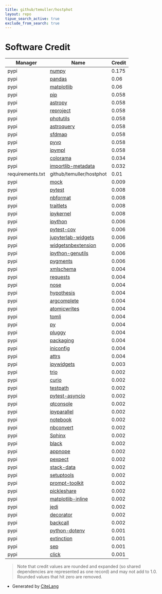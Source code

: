 ```yaml
---
title: github/temuller/hostphot
layout: repo
tipue_search_active: true
exclude_from_search: true
---
```

# Software Credit

|Manager|Name|Credit|
|-------|----|------|
|pypi|[numpy](https://www.numpy.org)|0.175|
|pypi|[pandas](https://pandas.pydata.org)|0.06|
|pypi|[matplotlib](https://matplotlib.org)|0.06|
|pypi|[pip](https://pip.pypa.io/)|0.058|
|pypi|[astropy](http://astropy.org)|0.058|
|pypi|[reproject](https://reproject.readthedocs.io)|0.058|
|pypi|[photutils](https://github.com/astropy/photutils)|0.058|
|pypi|[astroquery](http://astropy.org/astroquery)|0.058|
|pypi|[sfdmap](http://github.com/kbarbary/sfdmap)|0.058|
|pypi|[pyvo](https://github.com/astropy/pyvo)|0.058|
|pypi|[ipympl](http://matplotlib.org)|0.058|
|pypi|[colorama](https://pypi.org/project/colorama)|0.034|
|pypi|[importlib-metadata](https://pypi.org/project/importlib-metadata)|0.032|
|requirements.txt|github/temuller/hostphot|0.01|
|pypi|[mock](http://mock.readthedocs.org/en/latest/)|0.009|
|pypi|[pytest](https://docs.pytest.org/en/latest/)|0.008|
|pypi|[nbformat](https://pypi.org/project/nbformat)|0.008|
|pypi|[traitlets](https://pypi.org/project/traitlets)|0.008|
|pypi|[ipykernel](https://pypi.org/project/ipykernel)|0.008|
|pypi|[ipython](https://ipython.org)|0.006|
|pypi|[pytest-cov](https://github.com/pytest-dev/pytest-cov)|0.006|
|pypi|[jupyterlab-widgets](https://pypi.org/project/jupyterlab-widgets)|0.006|
|pypi|[widgetsnbextension](https://pypi.org/project/widgetsnbextension)|0.006|
|pypi|[ipython-genutils](https://pypi.org/project/ipython-genutils)|0.006|
|pypi|[pygments](https://pypi.org/project/pygments)|0.006|
|pypi|[xmlschema](https://pypi.org/project/xmlschema)|0.004|
|pypi|[requests](https://pypi.org/project/requests)|0.004|
|pypi|[nose](https://pypi.org/project/nose)|0.004|
|pypi|[hypothesis](https://pypi.org/project/hypothesis)|0.004|
|pypi|[argcomplete](https://pypi.org/project/argcomplete)|0.004|
|pypi|[atomicwrites](https://pypi.org/project/atomicwrites)|0.004|
|pypi|[tomli](https://pypi.org/project/tomli)|0.004|
|pypi|[py](https://pypi.org/project/py)|0.004|
|pypi|[pluggy](https://pypi.org/project/pluggy)|0.004|
|pypi|[packaging](https://pypi.org/project/packaging)|0.004|
|pypi|[iniconfig](https://pypi.org/project/iniconfig)|0.004|
|pypi|[attrs](https://pypi.org/project/attrs)|0.004|
|pypi|[ipywidgets](http://ipython.org)|0.003|
|pypi|[trio](https://pypi.org/project/trio)|0.002|
|pypi|[curio](https://pypi.org/project/curio)|0.002|
|pypi|[testpath](https://pypi.org/project/testpath)|0.002|
|pypi|[pytest-asyncio](https://pypi.org/project/pytest-asyncio)|0.002|
|pypi|[qtconsole](https://pypi.org/project/qtconsole)|0.002|
|pypi|[ipyparallel](https://pypi.org/project/ipyparallel)|0.002|
|pypi|[notebook](https://pypi.org/project/notebook)|0.002|
|pypi|[nbconvert](https://pypi.org/project/nbconvert)|0.002|
|pypi|[Sphinx](https://pypi.org/project/Sphinx)|0.002|
|pypi|[black](https://pypi.org/project/black)|0.002|
|pypi|[appnope](https://pypi.org/project/appnope)|0.002|
|pypi|[pexpect](https://pypi.org/project/pexpect)|0.002|
|pypi|[stack-data](https://pypi.org/project/stack-data)|0.002|
|pypi|[setuptools](https://pypi.org/project/setuptools)|0.002|
|pypi|[prompt-toolkit](https://pypi.org/project/prompt-toolkit)|0.002|
|pypi|[pickleshare](https://pypi.org/project/pickleshare)|0.002|
|pypi|[matplotlib-inline](https://pypi.org/project/matplotlib-inline)|0.002|
|pypi|[jedi](https://pypi.org/project/jedi)|0.002|
|pypi|[decorator](https://pypi.org/project/decorator)|0.002|
|pypi|[backcall](https://pypi.org/project/backcall)|0.002|
|pypi|[python-dotenv](https://github.com/theskumar/python-dotenv)|0.001|
|pypi|[extinction](http://github.com/kbarbary/extinction)|0.001|
|pypi|[sep](https://github.com/kbarbary/sep)|0.001|
|pypi|[click](https://palletsprojects.com/p/click/)|0.001|


> Note that credit values are rounded and expanded (so shared dependencies are represented as one record) and may not add to 1.0. Rounded values that hit zero are removed.


- Generated by [CiteLang](https://github.com/vsoch/citelang)
